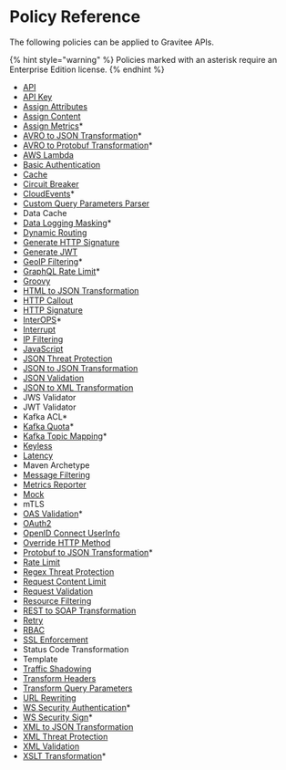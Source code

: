 # Policy Reference

The following policies can be applied to Gravitee APIs.

{% hint style="warning" %}
Policies marked with an asterisk require an Enterprise Edition license.
{% endhint %}

* [API](https://github.com/gravitee-io/gravitee-policy-api)
* [API Key](api-key.md)
* [Assign Attributes](assign-attributes.md)
* [Assign Content](assign-content.md)
* [Assign Metrics](assign-metrics.md)\*
* [AVRO to JSON Transformation](avro-to-json-transformation.md)\*
* [AVRO to Protobuf Transformation](avro-to-protobuf-transformation.md)\*
* [AWS Lambda](aws-lambda.md)
* [Basic Authentication](basic-authentication.md)
* [Cache](cache.md)
* [Circuit Breaker](circuit-breaker.md)
* [CloudEvents](cloudevents.md)\*
* [Custom Query Parameters Parser](custom-query-parameters-parser.md)
* Data Cache
* [Data Logging Masking](data-logging-masking.md)\*
* [Dynamic Routing](dynamic-routing.md)
* [Generate HTTP Signature](generate-http-signature.md)
* [Generate JWT](generate-jwt.md)
* [GeoIP Filtering](geoip-filtering.md)\*
* [GraphQL Rate Limit](graphql-rate-limit.md)\*
* [Groovy](groovy.md)
* [HTML to JSON Transformation](html-to-json.md)
* [HTTP Callout](http-callout.md)
* [HTTP Signature](http-signature.md)
* [InterOPS](interops.md)\*
* [Interrupt](interrupt.md)
* [IP Filtering](ip-filtering.md)
* [JavaScript](javascript.md)
* [JSON Threat Protection](json-threat-protection.md)
* [JSON to JSON Transformation](json-to-json.md)
* [JSON Validation](json-validation.md)
* [JSON to XML Transformation](json-to-xml.md)
* JWS Validator
* JWT Validator
* Kafka ACL\*
* [Kafka Quota](../kafka-gateway/policies/kafka-quota.md)\*
* [Kafka Topic Mapping](kafka-topic-mapping.md)\*
* [Keyless](keyless.md)
* [Latency](latency.md)
* Maven Archetype
* [Message Filtering](message-filtering.md)
* [Metrics Reporter](metrics-reporter.md)
* [Mock](mock.md)
* mTLS
* [OAS Validation](oas-validation.md)\*
* [OAuth2](oauth2/)
* [OpenID Connect UserInfo](openid-connect-userinfo.md)
* [Override HTTP Method](override-http-method.md)
* [Protobuf to JSON Transformation](protobuf-to-json-transformation.md)\*
* [Rate Limit](rate-limit.md)
* [Regex Threat Protection](regex-threat-protection.md)
* [Request Content Limit](request-content-limit.md)
* [Request Validation](request-validation.md)
* [Resource Filtering](resource-filtering.md)
* [REST to SOAP Transformation](rest-to-soap.md)
* [Retry](retry.md)
* [RBAC](role-based-access-control-rbac.md)
* [SSL Enforcement](ssl-enforcement.md)
* Status Code Transformation
* Template
* [Traffic Shadowing](traffic-shadowing.md)
* [Transform Headers](transform-headers.md)
* [Transform Query Parameters](transform-query-parameters.md)
* [URL Rewriting](url-rewriting.md)
* [WS Security Authentication](ws-security-authentication.md)\*
* [WS Security Sign](ws-security-sign.md)\*
* [XML to JSON Transformation](xml-to-json.md)
* [XML Threat Protection](xml-threat-protection.md)
* [XML Validation](xml-validation.md)
* [XSLT Transformation](xslt-transformer-policy.md)\*
